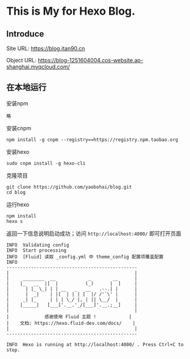 # This is My for Hexo Blog.

## Introduce

Site URL: https://blog.itan90.cn

Object URL: https://blog-1251604004.cos-website.ap-shanghai.myqcloud.com/


## 在本地运行

安装npm

```shell
略
```
安装cnpm

```shell
npm install -g cnpm --registry==https://registry.npm.taobao.org
```

安装hexo

```shell
sudo cnpm install -g hexo-cli
```

克隆项目

```shell
git clone https://github.com/yaobohai/blog.git
cd blog
```


运行hexo

```shell
npm install
hexo s
```

返回一下信息说明启动成功；访问 `http://localhost:4000/` 即可打开页面

```
INFO  Validating config
INFO  Start processing
INFO  [Fluid] 读取 _config.yml 中 theme_config 配置项覆盖配置
INFO
------------------------------------------------
|                                              |
|     ________  __            _        __      |
|    |_   __  |[  |          (_)      |  ]     |
|      | |_ \_| | | __   _   __   .--.| |      |
|      |  _|    | |[  | | | [  |/ /'`\' |      |
|     _| |_     | | | \_/ |, | || \__/  |      |
|    |_____|   [___]'.__.'_/[___]'.__.;__]     |
|                                              |
|             感谢使用 Fluid 主题 !            |
|    文档: https://hexo.fluid-dev.com/docs/    |
|                                              |
------------------------------------------------

INFO  Hexo is running at http://localhost:4000/ . Press Ctrl+C to stop.
```